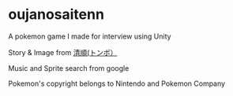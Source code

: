 # oujanosaitenn

A pokemon game I made for interview using Unity

Story & Image from 
[清順(トンボ）](https://www.pixiv.net/member.php?id=411252)

Music and Sprite search from google

Pokemon's copyright belongs to Nintendo and Pokemon Company
